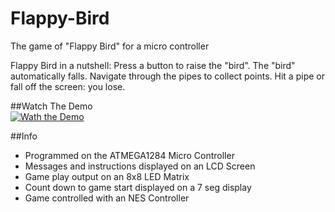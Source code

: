 # Flappy-Bird
The game of "Flappy Bird" for a micro controller

Flappy Bird in a nutshell:
Press a button to raise the "bird".
The "bird" automatically falls.
Navigate through the pipes to collect points.
Hit a pipe or fall off the screen: you lose.

##Watch The Demo  
[![Wath the Demo](http://img.youtube.com/vi/m7MesqRF4bk/0.jpg)](https://www.youtube.com/watch?v=m7MesqRF4bk)

##Info
*  Programmed on the ATMEGA1284 Micro Controller
*  Messages and instructions displayed on an LCD Screen
*  Game play output on an 8x8 LED Matrix
*  Count down to game start displayed on a 7 seg display
*  Game controlled with an NES Controller
